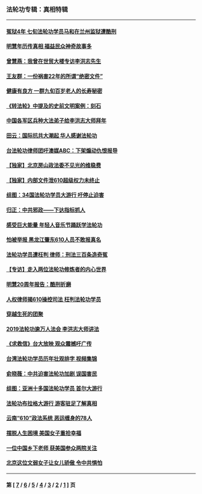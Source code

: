 ### 法轮功专辑：真相特辑
---
#### [冤狱4年 七旬法轮功学员马和在兰州监狱遭酷刑](../../pages/nf4389/n13304688.md?12180430) 
#### [明慧年历传真相 福益民众神奇故事多](../../pages/nf4389/n13294545.md?12180430) 
#### [曾慧燕：我曾在世贸大楼专访李洪志先生](../../pages/nf4389/n12898729.md?12180430) 
#### [王友群：一份祸害22年的所谓“绝密文件”](../../pages/nf4389/n12871750.md?12180430) 
#### [健康有良方 一群九旬百岁老人的长寿秘密](../../pages/nf4389/n12847475.md?12180430) 
#### [《转法轮》中提及的史前文明案例：刻石](../../pages/nf4389/n12758577.md?12180430) 
#### [中国各军区兵种大法弟子给李洪志大师拜年](../../pages/nf4389/n12750047.md?12180430) 
#### [田云：国际抗共大潮起 华人感谢法轮功](../../pages/nf4389/n12357708.md?12180430) 
#### [台法轮功律师团吁澳媒ABC：下架煽动仇恨报导](../../pages/nf4389/n12279917.md?12180430) 
#### [【独家】北京房山政法委不见光的维稳费](../../pages/nf4389/n12031979.md?12180430) 
#### [【独家】内部文件泄610超级权力未终止](../../pages/nf4389/n12023895.md?12180430) 
#### [组图：34国法轮功学员大游行 吁停止迫害](../../pages/nf4389/n11492658.md?12180430) 
#### [归正：中共邪政——下达指标抓人](../../pages/nf4389/n11474770.md?12180430) 
#### [感受巨大能量 年轻人音乐节踊跃学法轮功](../../pages/nf4389/n11441981.md?12180430) 
#### [怕被举报 黑龙江肇东610人员不敢报真名](../../pages/nf4389/n11436499.md?12180430) 
#### [法轮功学员遭枉判 律师：刑法三百条造奇冤](../../pages/nf4389/n11433943.md?12180430) 
#### [【专访】走入两位法轮功修炼者的内心世界](../../pages/nf4389/n11415623.md?12180430) 
#### [明慧20周年报告：酷刑折磨](../../pages/nf4389/n11387954.md?12180430) 
#### [人权律师揭610操控司法 枉判法轮功学员](../../pages/nf4389/n11313370.md?12180430) 
#### [穿越生死的团聚](../../pages/nf4389/n11258922.md?12180430) 
#### [2019法轮功逾万人法会 李洪志大师讲法](../../pages/nf4389/n11265303.md?12180430) 
#### [《求救信》台大放映 观众震撼吁广传](../../pages/nf4389/n10922251.md?12180430) 
#### [台湾法轮功学员历年壮观排字 视频集锦](../../pages/nf4389/n10878789.md?12180430) 
#### [俞晓薇：中共迫害法轮功加剧 误国害民](../../pages/nf4389/n10859260.md?12180430) 
#### [组图：亚洲十多国法轮功学员 首尔大游行](../../pages/nf4389/n10781149.md?12180430) 
#### [法轮功布拉格大游行 游客驻足了解真相](../../pages/nf4389/n10749360.md?12180430) 
#### [云南“610”政法系统 恶运缠身的78人](../../pages/nf4389/n10747534.md?12180430) 
#### [摆脱人生困境 美国女子重拾幸福](../../pages/nf4389/n10688678.md?12180430) 
#### [一位中国乡下老师 获美国参众两院关注](../../pages/nf4389/n10683927.md?12180430) 
#### [北京这位文弱女子让女儿骄傲 令中共惧怕](../../pages/nf4389/n10668341.md?12180430) 

---
#### 第 [ [7](./7.md?12180430) / [6](./6.md?12180430) / [5](./5.md?12180430) / [4](./4.md?12180430) / [3](./3.md?12180430) / [2](./2.md?12180430) / [1](./1.md?12180430) ] 页
